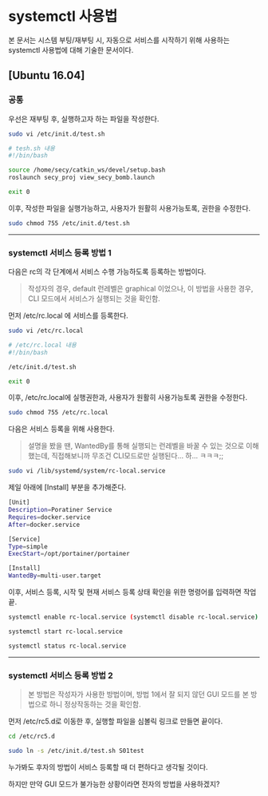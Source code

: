 # systemctl 사용법
본 문서는 시스템 부팅/재부팅 시, 자동으로 서비스를 시작하기 위해 사용하는 systemctl 사용법에 대해 기술한 문서이다.



## [Ubuntu 16.04]

### 공통

우선은 재부팅 후, 실행하고자 하는 파일을 작성한다.

```bash
sudo vi /etc/init.d/test.sh
```

```bash
# tesh.sh 내용
#!/bin/bash

source /home/secy/catkin_ws/devel/setup.bash
roslaunch secy_proj view_secy_bomb.launch

exit 0
```

이후, 작성한 파일을 실행가능하고, 사용자가 원활히 사용가능토록, 권한을 수정한다.

```bash
sudo chmod 755 /etc/init.d/test.sh
```

------

### systemctl 서비스 등록 방법 1

다음은 rc의 각 단계에서 서비스 수행 가능하도록 등록하는 방법이다.

> 작성자의 경우, default 런레벨은 graphical 이었으나, 이 방법을 사용한 경우, CLI 모드에서 서비스가 실행되는 것을 확인함.

먼저 /etc/rc.local 에 서비스를 등록한다.

```bash
sudo vi /etc/rc.local
```

```bash
# /etc/rc.local 내용
#!/bin/bash

/etc/init.d/test.sh

exit 0
```

이후, /etc/rc.local에 실행권한과, 사용자가 원활히 사용가능토록 권한을 수정한다.

```bash
sudo chmod 755 /etc/rc.local
```

다음은 서비스 등록을 위해 사용한다.

> 설명을 봤을 땐, WantedBy를 통해 실행되는 런레벨을 바꿀 수 있는 것으로 이해했는데, 직접해보니까 무조건 CLI모드로만 실행된다... 하... ㅋㅋㅋ;;

```bash
sudo vi /lib/systemd/system/rc-local.service
```

제일 아래에 [Install] 부분을 추가해준다.

```bash
[Unit]
Description=Poratiner Service
Requires=docker.service
After=docker.service

[Service]
Type=simple
ExecStart=/opt/portainer/portainer

[Install]
WantedBy=multi-user.target
```

이후, 서비스 등록, 시작 및 현재 서비스 등록 상태 확인을 위한 명령어를 입력하면 작업 끝.

```bash
systemctl enable rc-local.service (systemctl disable rc-local.service)

systemctl start rc-local.service

systemctl status rc-local.service
```

------

### systemctl 서비스 등록 방법 2

> 본 방법은 작성자가 사용한 방법이며, 방법 1에서 잘 되지 않던 GUI 모드를 본 방법으로 하니 정상작동하는 것을 확인함.

먼저 /etc/rc5.d로 이동한 후, 실행할 파일을 심볼릭 링크로 만들면 끝이다.

```bash
cd /etc/rc5.d

sudo ln -s /etc/init.d/test.sh S01test
```



누가봐도 후자의 방법이 서비스 등록할 때 더 편하다고 생각될 것이다.

하지만 만약 GUI 모드가 불가능한 상황이라면 전자의 방법을 사용하겠지?